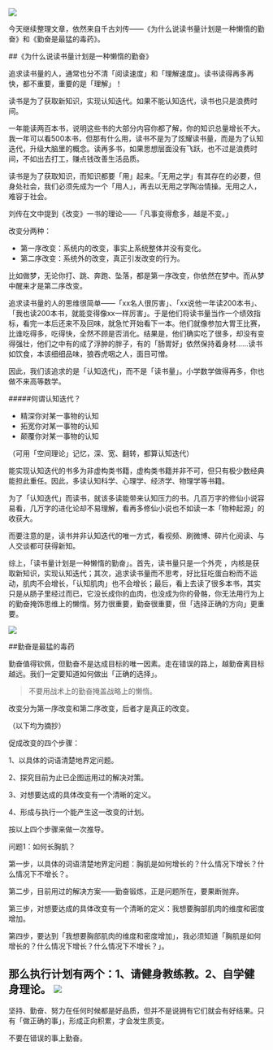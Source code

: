
![](http://upload-images.jianshu.io/upload_images/197369-b86dd97a0e34f1c1.jpg?imageMogr2/auto-orient/strip%7CimageView2/2/w/1240)

今天继续整理文章，依然来自千古刘传——《为什么说读书量计划是一种懒惰的勤奋》和《勤奋是最猛的毒药》。

##《为什么说读书量计划是一种懒惰的勤奋》

追求读书量的人，通常也分不清「阅读速度」和「理解速度」。读书读得再多再快，都不重要，重要的是「理解」！

读书是为了获取新知识，实现认知迭代。如果不能认知迭代，读书也只是浪费时间。

一年能读两百本书，说明这些书的大部分内容你都了解，你的知识总量增长不大。我一年可以看500本书，但那有什么用，读书不是为了炫耀读书量，而是为了认知迭代，升级大脑里的概念。读再多书，如果思想层面没有飞跃，也不过是浪费时间，不如出去打工，赚点钱改善生活品质。

读书是为了获取知识，而知识都要「用」起来。「无用之学」有其存在的必要，但身处社会，我们必须先成为一个「用人」，再去以无用之学陶冶情操。无用之人，难容于社会。

刘传在文中提到《改变》一书的理论——「凡事变得愈多，越是不变。」

改变分两种：

- 第一序改变：系统内的改变，事实上系统整体并没有变化。
- 第二序改变：系统外的改变，真正引发改变的行为。

比如做梦，无论你打、跳、奔跑、坠落，都是第一序改变，你依然在梦中。而从梦中醒来才是第二序改变。

追求读书量的人的思维很简单——「xx名人很厉害」、「xx说他一年读200本书」、「我也读200本书，就能变得像xx一样厉害」。于是他们将读书量当作一个绩效指标，看完一本后还来不及回味，就急忙开始看下一本。他们就像参加大胃王比赛，比谁吃得多，吃得快，全然不顾是否消化。结果是，他们确实吃了很多，却没有变得强壮，他们之中有的成了浮肿的胖子，有的「肠胃好」依然保持着身材……读书如饮食，本该细细品味，狼吞虎咽之人，面目可憎。

因此，我们该追求的是「认知迭代」，而不是「读书量」。小学数学做得再多，你也做不来高等数学。

#####何谓认知迭代？

- 精深你对某一事物的认知
- 拓宽你对某一事物的认知
- 颠覆你对某一事物的认知

（可用「空间理论」记忆，深、宽、翻转，都算认知迭代）

能实现认知迭代的书多为非虚构类书籍，虚构类书籍并非不可，但只有极少数经典能担此重任。因此，多读认知科学、心理学、经济学、物理学等书籍。

为了「认知迭代」而读书，就该多读能带来认知压力的书。几百万字的修仙小说容易看，几万字的进化论却不易理解，看再多修仙小说也不如读一本「物种起源」的收获大。

而要注意的是，读书并非认知迭代的唯一方式，看视频、刷微博、碎片化阅读、与人交谈都可获得新知。

综上，「读书量计划是一种懒惰的勤奋」。首先，读书量只是一个外壳 ，内核是获取新知识，实现认知迭代；其次，追求读书量而不思考，好比狂吃蛋白粉而不运动，肌肉不会增长，「认知肌肉」也不会增长；最后，看上去读了很多本书，其实只是从肠子里经过而已，它没长成你的血肉，也没成为你的骨骼，你无法用行为上的勤奋掩饰思维上的懒惰。努力很重要，勤奋很重要，但「选择正确的方向」更重要。

![](http://upload-images.jianshu.io/upload_images/197369-d2631254bd0b338d.jpg?imageMogr2/auto-orient/strip%7CimageView2/2/w/1240)

##勤奋是最猛的毒药

勤奋值得钦佩，但勤奋不是达成目标的唯一因素。走在错误的路上，越勤奋离目标越远。我们一定要知道如何做出「正确的选择」。

> 不要用战术上的勤奋掩盖战略上的懒惰。


改变分为第一序改变和第二序改变，后者才是真正的改变。

（以下均为摘抄）

促成改变的四个步骤：

1、以具体的词语清楚地界定问题。

2、探究目前为止已企图运用过的解决对策。

3、对想要达成的具体改变有一个清晰的定义。

4、形成与执行一个能产生这一改变的计划。


按以上四个步骤来做一次推导。

问题1：如何长胸肌？

第一步，以具体的词语清楚地界定问题：胸肌是如何增长的？什么情况下增长？什么情况下不增长？。

第二步，目前用过的解决方案——勤奋锻炼，正是问题所在，要果断抛弃。

第三步，对想要达成的具体改变有一个清晰的定义：我想要胸部肌肉的维度和密度增加。

第四步，要达到「我想要胸部肌肉的维度和密度增加」，我必须知道「胸肌是如何增长的？什么情况下增长？什么情况下不增长？」。

那么执行计划有两个：1、请健身教练教。2、自学健身理论。
![](http://upload-images.jianshu.io/upload_images/197369-17b290b8c9ff86b3.jpg?imageMogr2/auto-orient/strip%7CimageView2/2/w/1240)
----

坚持、勤奋、努力在任何时候都是好品质，但并不是说拥有它们就会有好结果。只有「做正确的事」，形成正向积累，才会发生质变。

不要在错误的事上勤奋。
